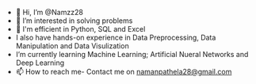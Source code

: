 - 👋 Hi, I’m @Namzz28
- 👀 I’m interested in solving problems
- 🌱 I'm efficient in Python, SQL and Excel
-  I also have hands-on experience in Data Preprocessing, Data Manipulation and Data Visulization
-  I’m currently learning Machine Learning; Artificial Nueral Networks and Deep Learning
- 📫 How to reach me- Contact me on namanpathela28@gmail.com

<!---
Namzz28/Namzz28 is a ✨ special ✨ repository because its `README.md` (this file) appears on your GitHub profile.
You can click the Preview link to take a look at your changes.
--->
